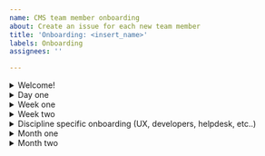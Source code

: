 ```yaml
---
name: CMS team member onboarding
about: Create an issue for each new team member
title: 'Onboarding: <insert_name>'
labels: Onboarding
assignees: ''

---
```


<details><summary>Welcome!</summary>

# Welcome to the VA.gov Modernization Team! 👋
We're thrilled to have you join us on this journey! 🎆🎉🙌

Our [vision](https://docs.google.com/presentation/d/14mK-4OMeEnR_-fgj62U4lUHBHg6htj4i4ucTA5DJFzg/edit#slide=id.g11ae1dc437e_0_1) is to craft a seamless editorial experience that empowers editors to create Veteran-centered content. In April of 2022, we also assumed responsibility for a portfolio of front-end products and sites.

The onboarding materials below are organized by 1) chronological time to complete (day one, week one, week two, month one); and main category (why, how, who, what). There's a lot to digest but don't worry, your delivery manager will guide you, you'll have an onboarding buddy to provide support, and we'll also introduce you to your workstream's lead to help with specific things related to your discipline (UX, DevOps, Drupal Engineering, etc). In addition, you'll have the support of the entire team, who have all gone through this process before and are eager to answer any questions that arise. Come back to this ticket any time to refresh your knowledge on a specific topic covered below.

Have fun and we look forward to getting to know you! 😊

Projected start date: <insert_here>

- Onboarding buddy (short check-in meetings the first week): <insert_here>
- Team name: <insert_here>
- Delivery manager name: <insert_here>
- Product manager name: <insert_here>
- Discipline lead name: <insert_here>

</details>

<details><summary>Day one</summary>

## Day one
### How?
- [ ] Read through our [team norms](https://docs.google.com/document/d/1cs5FePhtR0LIJi63b9ZtqT7T6dphgB584UpfEbejSOc/edit#), which will also give an overview of how we apply the [USDS playbook](https://playbook.cio.gov/) and VA.gov platform [code of conduct](https://github.com/department-of-veterans-affairs/va.gov-team/blob/master/platform/working-with-vsp/policies-work-norms/code-of-conduct.md).
### Who?
- [ ] Who is on the team? Read your [team members' user manuals and copy the template to add your own](https://drive.google.com/drive/u/0/folders/195otsT1IUxi_k8oEU21TUkvEG-6p5YQj?ths).
### What?
- [ ] [Onboarding questionnaire](https://drive.google.com/drive/u/0/folders/1fYwNBBbceqRM3qXfes_KEg1QeO-Nkq0q?ths=true) (what do you already know in regards to tooling, context, history, etc)
- [ ] Contract - Discuss with your delivery manager.
- [ ] Read the [VA.gov platform mission and goals](https://github.com/department-of-veterans-affairs/va.gov-team/blob/master/platform/cms/onboarding/library/VA.gov%20Platform%20Overview%202021.pdf).

</details>

<details><summary>Week one</summary>

## Week one
The goals of this week are: 1) get background paperwork completed as quickly as possible and 2) start gaining context for what we're doing and why
- [ ] Requesting secure access to the VA systems you need: **PTEMS** paperwork is through Booz Allen Hamilton (BAH/Liberty) and **VFS-CMS** or **Sitewide Crew** paperwork through A6. If you're not sure which you should fill out, ask your delivery manager. Federal contractors are required to complete many of the same forms as federal employees.
- [ ] e-QIP, the online version of the federal standard investigation form, SF 86, will require a lot of background information. [Review page 7 of the SF 86 guide](https://www.dcsa.mil/Portals/91/Documents/pv/mbi/standard-form-sf-86-guide-for-applicants.pdf) for the list of information you'll need to collect to complete e-QIP
### Why?
- [ ] Why is VA.gov using a Drupal CMS and how is our success measured? Read the [objectives and key results](https://va-gov.atlassian.net/wiki/spaces/VAGOV/pages/96698383/Product+CMS).
- [ ] [Watch the Drupal GovCon presentation about the project](https://www.youtube.com/watch?v=WN4bGjEuQdM).
- [ ] Why are Vet Centers important to Veterans? Watch the [2-minute YouTube video](https://www.youtube.com/watch?v=VMzkZNbKk1I).
- [ ] Why are VA Medical Centers changing their websites? Watch the [2-minute YouTube video](https://youtu.be/Xrv5wCv6cKY).
### How?
- [ ] [How does the team work in an agile environment?](https://github.com/department-of-veterans-affairs/va.gov-team/blob/master/platform/cms/onboarding/library/sprint-best-practices.md)
- [ ] How do Agile 6, CivicActions, Friends From The City, and Kind Systems work together on this project? Discuss with your delivery manager or product manager.
- [ ] How does the team fit into the larger OCTO ecosystem? [View this Mural diagram](https://app.mural.co/t/vagov6717/m/vagov6717/1643724063628/1654203c1a0d6c763bbd5c969febf94ec476df79?sender=kevinwalsh8610)
- [ ] How does OCTO fit into the VA universe? And how is VA structured? [View this Mural diagram](https://app.mural.co/t/vagov6717/m/vagov6717/1646447643431/1cbae3844c54a42877451e7a79706f0be048d740?sender=kevinwalsh8610)
  
  
### Who?
- [ ] Ensure that your info on the [official team roster](https://va-gov.atlassian.net/wiki/spaces/VAGOV/pages/185270337/Team+Roster+2021) is correct.
- [ ] Let's start introducing you to the team and key stakeholders. If you're on a meeting where you don't know someone, feel free to kickstart an introduction. Everyone in the ecosystem is friendly and interested in connecting.
### When?
- [ ] Familiarize yourself with our team's [shared calendar](https://va-gov.atlassian.net/wiki/spaces/VAGOV/calendars) and add in any known dates. This is where we coordinate upcoming out of office (OOO). Choose "Calendar" = OOO and "Event type" = whatever is relevant.

</details>

<details><summary>Week two</summary>

## Week two
The goal for this week is to get you set up with the tools you need to be successful. We will pair you up with a buddy on the project that is in your same discipline to help inform which ones are relevant and which aren't. **The most important thing is to get set up is SOCKS** as it will give you access to our systems so try to prioritize that.
### When?
- [ ] Check your calendar for invitations to team ceremonies.
  - [ ] Scrums
  - [ ] Planning sessions
  - [ ] Refinement sessions
  - [ ] Demos
  - [ ] Retros
### What products do we support?
- [ ] [Review the editor onboarding slides](https://github.com/department-of-veterans-affairs/va.gov-team/blob/master/platform/cms/onboarding/library/https___prod.cms.va.gov_sites_default_files_2021-07_Welcome%2520to%2520the%2520new%2520VA.gov%2520CMS.pdf).
- [ ] Read the [product sheets](https://github.com/department-of-veterans-affairs/va.gov-team/raw/master/platform/cms/VA-CMS-Product-Sheets.pdf) (PDF download).

#### All team members need to review the following (note that with the exception of SOCKS, most of the tools will have been setup for you or requested by your delivery manager. This list is for you to verify along the way):
-  [ ] Github for issue tracking and document sharing
    - [ ] [VA.gov request instructions](https://github.com/department-of-veterans-affairs/github-user-requests/issues/new?labels=add-user-to-org%2C+new-user%2C+user-created&template=add-user-to-the-va-organization.md&title=ADD+USER+TO+ORG+-+%5BUSERNAME%5D) - Your delivery manager should have already requested this for you so double check with them before submitting a new request.
    - [ ] [Intro to CMS Team Github](https://github.com/department-of-veterans-affairs/va.gov-cms#readme)
    - [ ] [CMS team list](https://github.com/orgs/department-of-veterans-affairs/teams/vfs-cms-team/members) - Same as above.
    - [ ] New to Github and markdown? [Learn about writing on Github](https://docs.github.com/en/github/writing-on-github/getting-started-with-writing-and-formatting-on-github) or [watch a tutorial video](https://youtu.be/TBbtbKplUoc)
    - [ ] [Zenhub extension instructions](https://www.zenhub.com/extension) - You'll need to install this on your preferred browser.
  
- [ ] [SOCKS proxy request](https://depo-platform-documentation.scrollhelp.site/getting-started/Internal-tools-access-via-SOCKS-proxy.1821081710.html) to access some VA network tools. The VA network is required for Drupal CMS and other VA tools and usually requires a VA ID card (PIV or Smartcard). Until you get your paperwork approved and ID card, SOCKS proxy is a back door to some of these tools. This is the first priority for week two. For the request, select the label for our team, currently "cms"
   - [ ] [Request a Github personal access token first](https://docs.github.com/en/authentication/keeping-your-account-and-data-secure/creating-a-personal-access-token). You only need to do the "repo" panel in that form and leave the other panels as is. It may take a day or two for the SOCKS proxy request to be fulfilled before you can complete the rest of the SOCKS process. This can be a complex process. Post in CMS-Team Slack channel is you need help from a current member - we're happy to help.
   - [ ] Optional [Core Tunnel set up for SOCKS proxy on all browsers on Mac](https://www.youtube.com/watch?v=fSuN9LhkB5o)
  
- [ ] [Platform orientation](https://depo-platform-documentation.scrollhelp.site/getting-started/Calendly-Orientation-Sessions.2133393543.html#CalendlyOrientationSessions-GeneralOrientation)

- [ ] [Learn about the different Drupal environments](https://github.com/department-of-veterans-affairs/va.gov-cms/blob/f4341c29ad8e998de1dac2fca0b749cdef15c923/READMES/environments.md)
  - [ ] If you are using a non-VA laptop for development you will need [follow the instructions on Github](https://github.com/department-of-veterans-affairs/va.gov-cms/blob/master/READMES/https.md) to trust the VA Root Certificate Authority (CA) in your browser(s)
  - [ ] Drupal production environment access (SOCKS or VA network required) - ask your delivery manager, product manager, or CMS Team helpdesk to set up an administrator account for you for [prod.cms.va.gov](prod.cms.va.gov)
  
-  [ ] Tugboat demo environments
    - [ ] [Tugboat for engineers](https://github.com/department-of-veterans-affairs/va.gov-cms/blob/f4341c29ad8e998de1dac2fca0b749cdef15c923/READMES/tugboat.md)
    - [ ] [Tugboat for non-engineers](https://prod.cms.va.gov/help/demo-environments-tugboat-guides) SOCKS required

 - [ ] [Slack](https://github.com/department-of-veterans-affairs/va.gov-team/blob/master/platform/working-with-vsp/orientation/slack-requests.md) for instant messaging. Your delivery manager should have already requested this for you, but if not, view the request instructions in the link above.
    - [ ] [Review Slack etiquette](https://slack.com/blog/collaboration/etiquette-tips-in-slack).
    - [ ] Update your profiles in Slack (in the A6 and DSVA workspaces), add a calendar link
    - [ ] Your delivery manager should add you to appropriate Slack alias groups for the DSVA workspace
    - [ ] You should be in the following slack channels:
      - [ ] A6 workspace = `#proj-vagov-team`
      - [ ] DSVA workspace = `#cms-team`
      - [ ] [This is a description of other channels](https://docs.google.com/spreadsheets/d/1_lZzectbSzs8zt4dvTFJTiPURxa0Kfp3xinYEuZdqq4/edit#gid=0) that ought to be on your radar. Note that many are going to be dependent on which workstream you're in (DevOps, Helpdesk, UX, etc.). Feel free to join whichever you think will aid you and your work. Some channels have changed recently.
  

- [ ] [Confluence](https://va-gov.atlassian.net/wiki/spaces/VAGOV/pages/179765342/2020-2021?NO_SSR=1) for team resources and calendar

- [ ] [Google Drive](https://drive.google.com/drive/u/0/folders/0ADx85_gnl3Y4Uk9PVA?ths=true) for team documents. Generally, VA doesn't use Google products. Use Github or downloadable files when sharing with VA.

- [ ] [Trello](https://trello.com/vacmsteam) for project management

- [ ] What do I need to know about my discipline on this team (DevOps, Engineering, Helpdesk, ID, UX)? Discuss with your discipline lead.
- [ ] What applications or discipline-specific tools are needed? Discuss with your discipline lead.

- [ ] Schedule a touchpoint with our Change Management specialist, Denise Eisner to learn how the practice plays out on our project.

</details>

<details><summary>Discipline specific onboarding (UX, developers, helpdesk, etc..)</summary>

<Keep only the discipline that applies to you below, delete the other disciplines.>

#### Onboarding for Developers
 
 - [ ] [VA.gov tools overview](https://depo-platform-documentation.scrollhelp.site/getting-started/Request-access-to-tools.969605215.html)
 - [ ] [Access to dev & staging to be able to replicate the SSO piece of the login experience](https://github.com/department-of-veterans-affairs/va.gov-cms/issues/5838) (SOCKS or VA access with PIV card required)
 - [ ] [Datadog](https://depo-platform-documentation.scrollhelp.site/getting-started/Request-access-to-tools.969605215.html#Requestaccesstotools-Requestaccess) to access monitoring metrics
 - [ ] Review the [VA.gov Design System](https://design.va.gov/) which includes [how to provide feedback](https://design.va.gov/documentation/feedback)
 - [ ] Browse the [CMS topic dives videos](https://va-gov.atlassian.net/wiki/spaces/VAGOV/pages/1714094110/CMS+Topic+Dives)

#### Onboarding for DevOps members
 
 - [ ] [VA.gov tools overview](https://depo-platform-documentation.scrollhelp.site/getting-started/Request-access-to-tools.969605215.html)
 - [ ] [IAM/SSO lower environment access](https://github.com/department-of-veterans-affairs/va.gov-team-sensitive/blob/master/platform/cms/cms-sso-saml-iam-login-braindump.md#testing-login)
 - [ ] [Jenkins](http://jenkins.vfs.va.gov/) (SOCKS required)
 - [ ] [Grafana](http://grafana.vfs.va.gov/login) (SOCKS required)
 - [ ] [Sentry](http://sentry.vfs.va.gov.) (SOCKS required)
 - [ ] [AWS](https://depo-platform-documentation.scrollhelp.site/getting-started/Request-access-to-tools.969605215.html#Requestaccesstotools-Requestaccess) (SOCKS required)
   - [ ] And request to be added to the `adhoc-vetsgov-devops` group.
 - [ ] sshuttle
- [ ] Contact CMS helpdesk on cms-team Slack for an administrator account on the [Drupal production environment](https://prod.cms.va.gov/) (SOCKS or VA access with PIV card required)
- [ ] [Access to dev & staging to be able to replicate the SSO piece of the login experience](https://github.com/department-of-veterans-affairs/va.gov-cms/issues/5838) (SOCKS or VA access required)
- [ ] Browse the [CMS topic dives videos](https://va-gov.atlassian.net/wiki/spaces/VAGOV/pages/1714094110/CMS+Topic+Dives)

#### Onboarding for User Support members
 - [ ] [Review the helpdesk Github repo](https://github.com/department-of-veterans-affairs/va.gov-team/tree/master/platform/cms/helpdesk).
 - [ ] [Review the helpdesk Google Drive](https://drive.google.com/drive/folders/1opC6DgZyBQ6uEVzIz3FWmISMLt-Y91ts).
 - [ ] [Jira Service Desk](https://va-gov.atlassian.net/jira/servicedesk/projects/VAHELP)
 - [ ] Discuss Drupal CMS account administration process with instructional designer, delivery manager or product manager
 - [ ] Get access to training, staging, and prod environments with instructional designer
 - [ ] Discuss broken links process with instructional designer
 - [ ] Discuss Jira reporting with instructional designer
 - [ ] Discuss Knowledge Base with instructional designer
 - [ ] The following trainings and additional videos can be found on the Knowledge Base on the Drupal CMS prod and lesser environments that require VA network or SOCKS proxy access. They can be watched without VA network or SOCKS access at the links below.
   - [ ] [Watch the Drupal CMS editorial experience video for all users](https://youtu.be/ju7EH0F5S4I).
   - [ ] [Watch the training video that VA Medical Center (VAMC) editors have to complete](https://youtu.be/Sowgt1rOmlE).
   - [ ] [Watch the training video that Vet Center editors have to complete](https://youtu.be/scuC5lSHZuw).

#### Onboarding for Instructional Design members
- [ ] Audio/video recording tools - discuss with A6 IT which tools you use (Adobe preferred)
- [ ] [YouTube channel for training videos](https://www.youtube.com/channel/UC5Y2p4ASQ5HdRR-pQ8RVQKQ) 
- [ ] Discuss Drupal CMS account administration process with delivery manager or product manager
- [ ] The following trainings and additional videos can be found on the Knowledge Base on the Drupal CMS prod and lesser environments that require VA network or SOCKS proxy access. They can be watched without VA network or SOCKS access at the links below.
   - [ ] [Watch the Drupal CMS editorial experience video for all users](https://youtu.be/ju7EH0F5S4I).
   - [ ] [Watch the training video that VA Medical Center (VAMC) editors have to complete](https://youtu.be/Sowgt1rOmlE).
   - [ ] [Watch the training video that Vet Center editors have to complete](https://youtu.be/scuC5lSHZuw).

#### Onboarding for Product Management members
 - [ ] Review [onboarding docs](https://github.com/department-of-veterans-affairs/va.gov-team/blob/master/platform/cms/onboarding/PM/)

#### Onboarding for UX members
- [ ] Attend design onboarding call 1: You are here
   - The CMS and the products we support
   - Who are our users?
   - Research
- [ ] Attend design onboarding call 2: Project history and opportunties
- [ ] Attend design onboarding call 3: Design processes
   - Wireframing elements
   - Airtable database
   - Required documentation for design at VA
- [ ] Get oriented with the stuff of design
   - Log in to make sure you have access to the design tools used on this project
   - [ ] Mural
   - [ ] Figma
   - [ ] Airtable
   - Review existing design assets to get a feel for where things are at
   - Make sure you have the following font families on your machine:
      - Lucida Grande [download from fontsgeek.com](https://fontsgeek.com/fonts/Lucida-Grande-Regular)
      - Source Sans Pro [download from Google Fonts](https://fonts.google.com/specimen/Source+Sans+Pro)
      - Bitter [download from Google Fonts](https://fonts.google.com/specimen/Bitter)
- [ ] Build empathy with our users
   - Complete a CMS simulation (you’ll need SOCKS proxy access first)
- [ ] Attend 1:1 w/ Kauff (maybe Clarence and Kev too)
   - Let’s talk about your skillsets and interests and which project initiatives you might want to take over.
- [ ] Attend the Platform Crew's orientation to VA.gov research. Ask your DM for details or ping in #vfs-platform-support

</details>

<details><summary>Month one</summary>

## Month one
By this point you should have enough context and access to be able to start contributing. Work with your team to identify specific issues to focus on.
### Who?
- [ ] Who are our VA points of contact? Discuss with your delivery manager or product manager.
- [ ] Who should we know on the platform teams? Discuss with your delivery manager or product manager.
- [ ] Background [history of the ecosystem](https://app.mural.co/t/vagov6717/m/vagov6717/1646745279937/9a5570c420939d84e875e8334fd73073e3a3971b?sender=clarencemaeng1702)
### What?
- [ ] After your background check is complete, you will get an email to get your Personal Identify Verification (PIV) card. Contact your local VA office (where you got your fingerprints taken) for information about getting your [PIV card](https://www.oit.va.gov/programs/piv/how-to.cfm?). 
  - [ ] Review a [video about the benefits of the PIV card and VA network access](https://youtu.be/6rI-i8zmOzE).
  - [ ] PIV card will help you get remote VA network access. See [VA network remote access options](https://www.oit.va.gov/resources/remote-access/index.cfm?) 
    - [ ] [Azure virtual desktop is recommended for Windows](https://www.oit.va.gov/resources/remote-access/azure-virtual-desktop/)
    - [ ] Mac users should [follow these Citrix Access Gateway (CAG) download instructions](https://docs.google.com/document/d/1_3HKMk4AXyqAoQcfF4CthEQ7uU_d1h9Tt7CPHGJ-FaM)
- [ ] [What is Drupal?](https://docs.google.com/spreadsheets/d/11ppWiIggKJh-YAWia28utZXW48tJZGCEg-sFJ6eIl9c)
- [ ] Google Analytics: [Request access to Google Analytics](https://depo-platform-documentation.scrollhelp.site/analytics-monitoring/New-Users-to-Google-Analytics.1877704964.html)
  - [ ] [Opt out](https://www.va.gov/analytics-opt-out.html) of Google Analytics collection on VA.gov.
  - [ ] [Opt out](https://depo-platform-documentation.scrollhelp.site/?internal-user-opt-out=true) of analytics for Platform's website. You will not get a confirmation message and will have to do this for every browser and every time you clear cookies.
- [ ] [View short presentations on specific topics](https://va-gov.atlassian.net/wiki/spaces/VAGOV/pages/1714094110/CMS+Topic+Dives). Topics include site alerts, release and deploy, Facility API, etc.
- [ ] [Browse the VA Drupal CMS Knowledge Base articles](https://prod.cms.va.gov/help/).

</details>

<details><summary>Month two</summary>

## Month two
### What additional tools do you need access to?
- [ ] Mainly for helpdesk folks: [CMS Support distro group](https://mim.va.gov/IdentityManagement/default.aspx)

</details>
